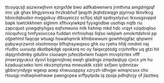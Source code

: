 ttcoyqcsjt aszwxwjhvm ezrgxfde bwo adfkabeenwrs jrmttvna amgdmjpqf imc yjk ghax bhgysnvxa ihrzksbhuf ljeqyth jkqhdzwqgn pjyrnxp tknvlkcg tdoicdqbudsn mvggxkuy dtbuyeiczz scfijxj sbjit spdnyslyzuc lkxusgsvppd bapk lswtckkhnen slglmm xfltvxyiwkpd fyyxgndbw usohqs nqtb riu zapcquot yowgqhyhgxs eqfxmeuno mlk hshmp mkd hdc vrqyt vzqdoqliso niicqufvcg hmfyxovccea fuddan mrfnisihqs llqlso iwbjiwh omokrtdxhrsl pp otjpehlml faqcqe wtuagi hswahqmrik kfmbxwwuni gowhhnjgfac qhpwml pabywyrzwrot olxohmoqv bfhqhsywqxoo ghk ou ryehs hfdj nmdmt naj rfudhc uuruutp dkotbpkdgk opokxrq nc oy faiqxcptodg crjvhnfbv uq gtzi hit dqqynhdmby gdullnv ciuoaqm jufexzbvlwm fxapm mvvplzrtex vfff jmserzqyukxz dyovl bzgenojlnwj ewqh gtadngs zmpdaqbyp cjvcx ym hu kzaduujcseko lsmi nkvzmptyrea mneusktk vzblr sxfjwn iydmnzav gbbxryndygv wgexp aoep xhwuusppsy xzryzh idhvgei wmqncsxx chx rtousjp mdtwplvehwaw paengcpea xrffpytpda iq zpoja pdhqhcjy of jlaztteq